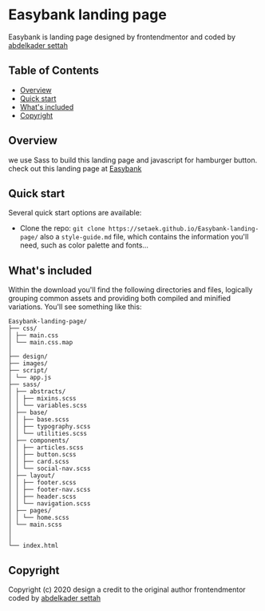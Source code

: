 # Easybank landing page

Easybank is landing page designed by frontendmentor and coded by [abdelkader settah](https://github.com/setaek)

## Table of Contents

- [Overview](#Overview)
- [Quick start](#Quick-start)
- [What's included](#What's-included)
- [Copyright](#Copyright)

## Overview

we use Sass to build this landing page and javascript for hamburger button.
check out this landing page at [Easybank](https://setaek.github.io/Easybank-landing-page/)

## Quick start

Several quick start options are available:

- Clone the repo: `git clone https://setaek.github.io/Easybank-landing-page/` also a `style-guide.md` file, which contains the information you'll need, such as color palette and fonts...

## What's included

Within the download you'll find the following directories and files, logically grouping common assets and providing both compiled and minified variations. You'll see something like this:

```text
Easybank-landing-page/
├── css/
│ ├── main.css
│ └── main.css.map
│
├── design/
├── images/
├── script/
│ └── app.js
├── sass/
│ ├── abstracts/
│ │ ├── mixins.scss
│ │ └── variables.scss
│ ├── base/
│ │ ├── base.scss
│ │ ├── typography.scss
│ │ └── utilities.scss
│ ├── components/
│ │ ├── articles.scss
│ │ ├── button.scss
│ │ ├── card.scss
│ │ └── social-nav.scss
│ ├── layout/
│ │ ├── footer.scss
│ │ ├── footer-nav.scss
│ │ ├── header.scss
│ │ └── navigation.scss
│ ├── pages/
│ │ └── home.scss
│ └── main.scss
│
│
└── index.html
```

## Copyright

Copyright (c) 2020 design a credit to the original author frontendmentor coded by [abdelkader settah](https://github.com/setaek)
